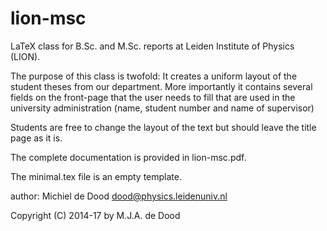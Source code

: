 # lion-msc
LaTeX class for B.Sc. and M.Sc. reports at Leiden Institute of Physics (LION).

The purpose of this class is twofold: It creates a uniform layout of the
student theses from our department. More importantly it contains several
fields on the front-page that the user needs to fill that are used in the
university administration (name, student number and name of supervisor)

Students are free to change the layout of the text but should leave the 
title page as it is.

The complete documentation is provided in lion-msc.pdf. 

The minimal.tex file is an empty template. 


author: Michiel de Dood <dood@physics.leidenuniv.nl>

Copyright (C) 2014-17 by M.J.A. de Dood
